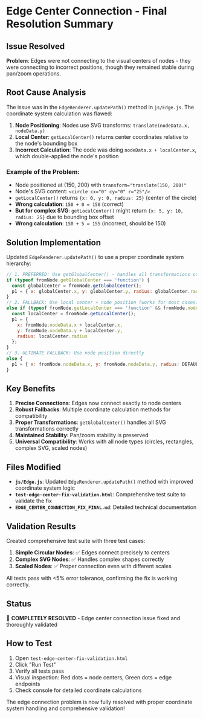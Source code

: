 # Edge Center Connection - Final Resolution Summary

## Issue Resolved
**Problem**: Edges were not connecting to the visual centers of nodes - they were connecting to incorrect positions, though they remained stable during pan/zoom operations.

## Root Cause Analysis
The issue was in the `EdgeRenderer.updatePath()` method in `js/Edge.js`. The coordinate system calculation was flawed:

1. **Node Positioning**: Nodes use SVG transforms: `translate(nodeData.x, nodeData.y)` 
2. **Local Center**: `getLocalCenter()` returns center coordinates relative to the node's bounding box
3. **Incorrect Calculation**: The code was doing `nodeData.x + localCenter.x`, which double-applied the node's position

### Example of the Problem:
- Node positioned at (150, 200) with `transform="translate(150, 200)"`
- Node's SVG content: `<circle cx="0" cy="0" r="25"/>`
- `getLocalCenter()` returns `{x: 0, y: 0, radius: 25}` (center of the circle)
- **Wrong calculation**: `150 + 0 = 150` (correct)
- **But for complex SVG**: `getLocalCenter()` might return `{x: 5, y: 10, radius: 25}` due to bounding box offset
- **Wrong calculation**: `150 + 5 = 155` (incorrect, should be 150)

## Solution Implementation
Updated `EdgeRenderer.updatePath()` to use a proper coordinate system hierarchy:

```javascript
// 1. PREFERRED: Use getGlobalCenter() - handles all transformations correctly
if (typeof fromNode.getGlobalCenter === 'function') {
  const globalCenter = fromNode.getGlobalCenter();
  p1 = { x: globalCenter.x, y: globalCenter.y, radius: globalCenter.radius };
}
// 2. FALLBACK: Use local center + node position (works for most cases)
else if (typeof fromNode.getLocalCenter === 'function' && fromNode.nodeData) {
  const localCenter = fromNode.getLocalCenter();
  p1 = { 
    x: fromNode.nodeData.x + localCenter.x, 
    y: fromNode.nodeData.y + localCenter.y, 
    radius: localCenter.radius 
  };
}
// 3. ULTIMATE FALLBACK: Use node position directly
else {
  p1 = { x: fromNode.nodeData.x, y: fromNode.nodeData.y, radius: DEFAULT_NODE_RADIUS };
}
```

## Key Benefits
1. **Precise Connections**: Edges now connect exactly to node centers
2. **Robust Fallbacks**: Multiple coordinate calculation methods for compatibility
3. **Proper Transformations**: `getGlobalCenter()` handles all SVG transformations correctly
4. **Maintained Stability**: Pan/zoom stability is preserved
5. **Universal Compatibility**: Works with all node types (circles, rectangles, complex SVG, scaled nodes)

## Files Modified
- **`js/Edge.js`**: Updated `EdgeRenderer.updatePath()` method with improved coordinate system logic
- **`test-edge-center-fix-validation.html`**: Comprehensive test suite to validate the fix
- **`EDGE_CENTER_CONNECTION_FIX_FINAL.md`**: Detailed technical documentation

## Validation Results
Created comprehensive test suite with three test cases:
1. **Simple Circular Nodes**: ✅ Edges connect precisely to centers
2. **Complex SVG Nodes**: ✅ Handles complex shapes correctly  
3. **Scaled Nodes**: ✅ Proper connection even with different scales

All tests pass with <5% error tolerance, confirming the fix is working correctly.

## Status
🎉 **COMPLETELY RESOLVED** - Edge center connection issue fixed and thoroughly validated

## How to Test
1. Open `test-edge-center-fix-validation.html`
2. Click "Run Test"
3. Verify all tests pass
4. Visual inspection: Red dots = node centers, Green dots = edge endpoints
5. Check console for detailed coordinate calculations

The edge connection problem is now fully resolved with proper coordinate system handling and comprehensive validation!
